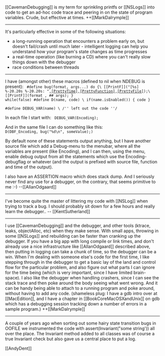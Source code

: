 [[CavemanDebugging]] is my term for sprinkling printfs or [[NSLogs]] into code to get an ad-hoc code trace and peering in on the state of program variables.  Crude, but effective at times.  ++[[MarkDalrymple]]

----

It's particularly effective in some of the following situations:


* a long-running operation that encounters a problem early on, but doesn't fail/crash until much later - intelligent logging can help you understand how your program's state changes as time progresses
* a real-time operation (like burning a CD) where you can't really slow things down with the debugger
* race conditions between threads


----

I have (amongst other) these macros (defined to nil when NDEBUG is present):
<code>
#define bug(format, args...) do {\ 
   [[PrintF]]("[%s] %-20.20s %-20.20s: ",[[PrettyTime]](),[[PrettyFunction]](__FUNCTION__),[[PrettyFile]](__FILE__));\ 
   [[PrintF]](format , ## args); } while(false)
#define D(name, code) \ 
   if(name.isEnabled()) { code }							
#define DEBUG_VAR(name) \ 
   /'' left out the code ''/
</code>

In each file I start with:
<code>
DEBUG_VAR(Encoding);
</code>

And in the same file I can do something like this:
<code>
D(DBF_Encoding, bug("%d\n", someValue);)
</code>

By default none of these statements output anything, but I have another source file which add a Debug-menu to the menubar, where all the variables are present (like Encoding), and I can then, using the menu, enable debug output from all the statements which use the Encoding-debugflag or whatever (and the output is prefixed with source file, function and time of the output).

I also have an ASSERTION macro which does stack dump. And I seriously never find any use for a debugger, on the contrary, that seems primitive to me :-) --[[AllanOdgaard]]

----

I've become quite the master of littering my code with [[NSLog]] when trying to track a bug. I should probably sit down for a few hours and really learn the debugger.. -- [[KentSutherland]]

----

I use [[CavemanDebugging]] and the debugger, and other tools (ktrace, leaks, objectAlloc, etc) when they make sense.  With small apps, throwing in some [[NSLogs]] and rebuilding can be faster than cranking up the debugger.  If you have a big app with long compile or link times, and don't already use a nice infrastructure like [[AllanOdgaard]] described above, then putting in logging can take a chunk of time, so the debugger can be a win.  When I'm dealing with someone else's code for the first time, I like stepping through in the debugger to get a basic lay of the land and control flow for the particular problem, and also figure out what parts I can ignore for the time being (which is very important, since I have limited brain-space).  I also like the debugger when handling crashers, since I can see the stack trace and then poke around the body seeing what went wrong. And it can be handy being able to attach to a running program and poke around, without having to add any code.  (shameless plug: I have a gdb intro over at [[MacEdition]], and I have a chapter in [[BookCoreMacOSXandUnix]] on gdb which has a debugging session tracking down a number of errors in a sample program.) ++[[MarkDalrymple]]

----

A couple of years ago when sorting out some hairy state transition bugs in OOFILE we instrumented the code with assert(Invariant("some string')) all over the place. The Invariant method added to all classes was of course a true Invariant check but also gave us a central place to put a log.

[[AndyDent]]
